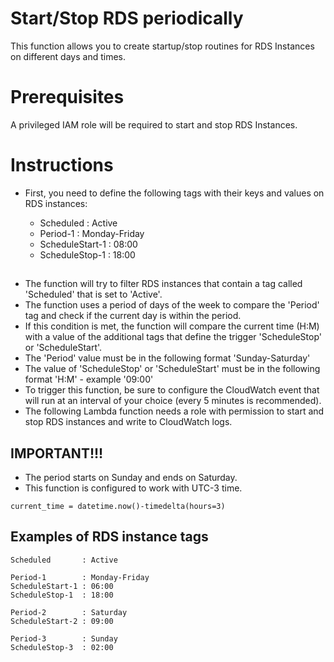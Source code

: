 # Start/Stop RDS periodically

This function allows you to create startup/stop routines for RDS Instances on different days and times.

# Prerequisites

A privileged IAM role will be required to start and stop RDS Instances.

# Instructions

- First, you need to define the following tags with their keys and values on RDS instances:

    - Scheduled       : Active
    - Period-1        : Monday-Friday
    - ScheduleStart-1 : 08:00
    - ScheduleStop-1  : 18:00

##

- The function will try to filter RDS instances that contain a tag called 'Scheduled' that is set to 'Active'.
- The function uses a period of days of the week to compare the 'Period' tag and check if the current day is within the period.
- If this condition is met, the function will compare the current time (H:M) with a value of the additional tags that define the trigger 'ScheduleStop' or 'ScheduleStart'.
- The 'Period' value must be in the following format 'Sunday-Saturday'
- The value of 'ScheduleStop' or 'ScheduleStart' must be in the following format 'H:M' - example '09:00'
- To trigger this function, be sure to configure the CloudWatch event that will run at an interval of your choice (every 5 minutes is recommended).
- The following Lambda function needs a role with permission to start and stop RDS instances and write to CloudWatch logs.

## IMPORTANT!!!

- The period starts on Sunday and ends on Saturday.
- This function is configured to work with UTC-3 time.

`current_time = datetime.now()-timedelta(hours=3)`

## Examples of RDS instance tags

    Scheduled       : Active

    Period-1        : Monday-Friday
    ScheduleStart-1 : 06:00
    ScheduleStop-1  : 18:00

    Period-2        : Saturday
    ScheduleStart-2 : 09:00

    Period-3        : Sunday
    ScheduleStop-3  : 02:00